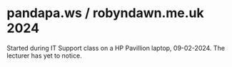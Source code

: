 # pandapa.ws / robyndawn.me.uk 2024

Started during IT Support class on a HP Pavillion laptop, 09-02-2024. The lecturer has yet to notice.